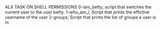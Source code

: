 ALX TASK ON SHELL PERMISSIONS 
0-iam_betty; script that switches the current user to the user betty.
1-who_am_i; Script that prints the effictive username of the user 
2-groups; Script that prints the list of groups a user is in  
